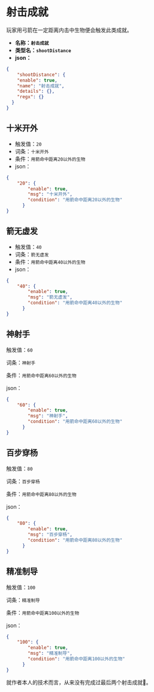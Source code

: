 # 射击成就

玩家用弓箭在一定距离内击中生物便会触发此类成就。

- **名称：`射击成就`**
- **类型名：`shootDistance`**
- **json：**

```json
{
	"shootDistance": {
    "enable": true,
    "name": "射击成就",
    "details": {},
    "regx": {}
  }
}
```





## 十米开外

- 触发值：`20`
- 词条：`十米开外`
- 条件：`用箭命中距离20以外的生物`
- json：

```json
{
	"20": {
        "enable": true,
        "msg": "十米开外",
        "condition": "用箭命中距离20以外的生物"
      }
}
```



## 箭无虚发

- 触发值：`40`
- 词条：`箭无虚发`
- 条件：`用箭命中距离40以外的生物`
- json：

```json
{
	"40": {
        "enable": true,
        "msg": "箭无虚发",
        "condition": "用箭命中距离40以外的生物"
      }
}
```





## 神射手

触发值：`60`

词条：`神射手`

条件：`用箭命中距离60以外的生物`

json：

```json
{
	"60": {
        "enable": true,
        "msg": "神射手",
        "condition": "用箭命中距离60以外的生物"
      }
}
```





## 百步穿杨

触发值：`80`

词条：`百步穿杨`

条件：`用箭命中距离80以外的生物`

json：

```json
{
	"80": {
        "enable": true,
        "msg": "百步穿杨",
        "condition": "用箭命中距离80以外的生物"
      }
}
```





## 精准制导

触发值：`100`

词条：`精准制导`

条件：`用箭命中距离100以外的生物`

json：

```json
{
	"100": {
        "enable": true,
        "msg": "精准制导",
        "condition": "用箭命中距离100以外的生物"
      }
}
```



就作者本人的技术而言，从来没有完成过最后两个射击成就:hear_no_evil:。

